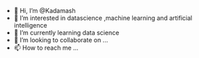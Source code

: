- 👋 Hi, I’m @Kadamash
- 👀 I’m interested in datascience ,machine learning and artificial intelligence
- 🌱 I’m currently learning data science
- 💞️ I’m looking to collaborate on ...
- 📫 How to reach me ...

<!---
Kadamash/Kadamash is a ✨ special ✨ repository because its `README.md` (this file) appears on your GitHub profile.
You can click the Preview link to take a look at your changes.
--->
